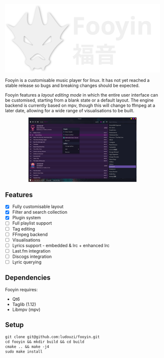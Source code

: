 <picture>
  <source media="(prefers-color-scheme: dark)" srcset="data/images/logo-dark.svg">
  <source media="(prefers-color-scheme: light)" srcset="data/images/logo.svg">
  <img alt="Fooyin logo." src="data/images/logo.svg">
</picture>


Fooyin is a customisable music player for linux. It has not yet reached a stable release so bugs and breaking changes should be expected.

Fooyin features a *layout editing mode* in which the entire user interface can be customised, starting from a blank state or a default layout. 
The engine backend is currently based on mpv, though this will change to ffmpeg at a later date, allowing for a wide range of visualisations to be built.

<p align="center">
<img src="data/images/editing.png" width="70%" style="vertical-align:middle">
</p>

## Features
-  [x] Fully customisable layout
-  [x] Filter and search collection
-  [x] Plugin system
-  [ ] Full playlist support
-  [ ] Tag editing
-  [ ] FFmpeg backend
-  [ ] Visualisations
-  [ ] Lyrics support - embedded & lrc + enhanced lrc
-  [ ] Last.fm integration
-  [ ] Discogs integration
-  [ ] Lyric querying

## Dependencies
Fooyin requires:
*  Qt6
*  Taglib (1.12)
*  Libmpv (mpv)

## Setup
```
git clone git@github.com:ludouzi/fooyin.git
cd fooyin && mkdir build && cd build
cmake .. && make -j4
sudo make install
```
